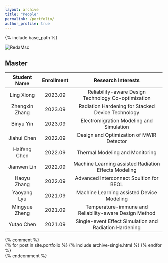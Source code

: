 ```yaml
---
layout: archive
title: "People"
permalink: /portfolio/
author_profile: true
---
```


{% include base_path %}

![RedaMsc](https://upload.wikimedia.org/wikipedia/commons/4/48/Markdown-mark.svg)

## Master

|  Student Name    | Enrollment |  Research Interests                                          |
|:----------------:|:-----------------------:|:------------------------------------------------------------:|
|   Ling Xiong    |      2023.09   | Reliability-aware Design Technology Co-optimization  |
|   Zhengxin Zhang  |    2023.09   | Radiation Hardening for Stacked Device Technology |
|   Binyu Yin    |      2023.09 | Electromigration Modeling and Simulation  |
|   Jiahui Chen   |      2022.09  | Design and Optimization of MWIR Detector                  |
|   Haifeng Chen  |      2022.09   | Thermal Modeling and Monitoring  |
|   Jianwen Lin    |      2022.09  | Machine Learning assisted Radiation Effects Modeling |
|   Haoyu Zhang    |      2022.09   | Advanced Interconnect Soultion for BEOL  |
|   Yaoyang Lyu    |      2021.09   | Machine Learning assisted Device Modeling                  |
|   Mingyue Zheng  |      2021.09 | Temperature-immune and Reliability-aware Design Method  |
|   Yutao Chen     |      2021.09  | Single-event Effect Simulation and Radiation Hardening  |

{% comment %}  
{% for post in site.portfolio %}
  {% include archive-single.html %}
{% endfor %}  
{% endcomment %}  

